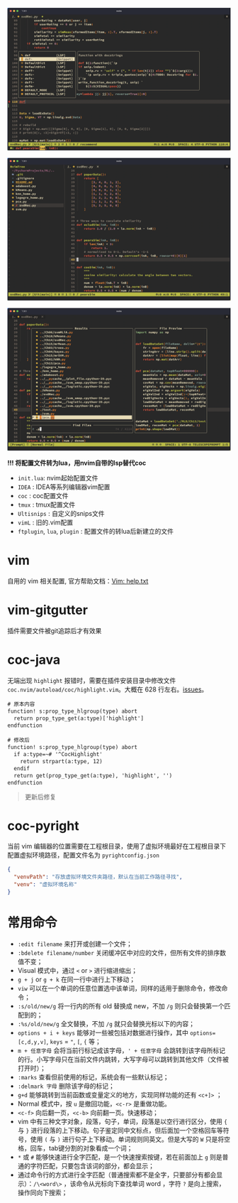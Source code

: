 ![lsp](./img/lsp.png)

![nvim-tree](./img/nvim-tree.png)

![fzf](./img/fzf.png "telescope")

**!!! 将配置文件转为lua，用nvim自带的lsp替代coc**

- `init.lua`: nvim起始配置文件
- `IDEA` : IDEA等系列编辑器vim配置
- `coc` : coc配置文件
- `tmux` : tmux配置文件
- `Ultisnips` : 自定义的snips文件
- `vimL` : 旧的.vim配置
- `ftplugin`, `lua`, `plugin` : 配置文件的转lua后新建立的文件


# vim

自用的 vim 相关配置, 官方帮助文档：[Vim: help.txt](https://vimhelp.org/)

# vim-gitgutter

插件需要文件被git追踪后才有效果

# coc-java

无端出现 `highlight` 报错时，需要在插件安装目录中修改文件 `coc.nvim/autoload/coc/highlight.vim`。大概在 628 行左右。[issues](https://github.com/neoclide/coc.nvim/commit/03a532b544930d6957493933089135d5fa3e7be6)。

```vim
# 原本内容
function! s:prop_type_hlgroup(type) abort
  return prop_type_get(a:type)['highlight']
endfunction

# 修改后
function! s:prop_type_hlgroup(type) abort
  if a:type=~# '^CocHighlight'
    return strpart(a:type, 12)
  endif
  return get(prop_type_get(a:type), 'highlight', '')
endfunction
```

> 更新后修复


# coc-pyright

当前 vim 编辑器的位置需要在工程根目录，使用了虚拟环境最好在工程根目录下配置虚拟环境路径，配置文件名为 `pyrightconfig.json`

```json
{
  "venvPath": "存放虚拟环境文件夹路径，默认在当前工作路径寻找",
  "venv": "虚拟环境名称"
}
```

# 常用命令

- `:edit filename` 来打开或创建一个文件；
- `:bdelete filename/number` 关闭缓冲区中对应的文件，但所有文件的排序数值不变；
- Visual 模式中，通过 `<` or `>` 进行缩进缩出；
- `g + j` or `g + k` 在同一行中进行上下移动；
- `viw` 可以在一个单词的任意位置选中该单词，同样的适用于删除命令，修改命令；
- `:s/old/new/g` 将一行内的所有 old 替换成 new，不加 `/g` 则只会替换第一个匹配到的；
- `:%s/old/new/g` 全文替换，不加 `/g` 就只会替换光标以下的内容；
- `options + i + keys` 能够对一些被包括对数据进行操作，其中 `options=[c,d,y,v]`, `keys` = `"`, `[`, `{` 等；
- `m + 任意字母` 会将当前行标记成该字母，`' + 任意字母` 会跳转到该字母所标记的行。小写字母只在当前文件内跳转，大写字母可以跳转到其他文件（文件被打开时）；
- `:marks` 查看但前使用的标记，系统会有一些默认标记；
- `:delmark 字母` 删除该字母的标记；
- `g+d` 能够跳转到当前函数或变量定义的地方，实现同样功能的还有 `<c+]>` ；
- Normal 模式中，按 `u` 是撤回功能，`<c-r>` 是重做功能。
- `<c-f>` 向后翻一页，`<c-b>` 向前翻一页。快速移动；
- vim 中有三种文字对象，段落，句子，单词，段落是以空行进行区分，使用 `{` 与 `}` 进行段落的上下移动。句子鉴定同中文标点，但后面加一个空格回车等符号，使用 `(` 与 `)` 进行句子上下移动。单词规则同英文。但是大写的 `W` 只是将空格，回车，tab键分割的对象看成一个词；
- `*` 或 `#` 能够快速进行全字匹配，是一个快速搜索按键，若在前面加上 `g` 则是普通的字符匹配，只要包含该词的部分，都会显示；
- 通过命令行的方式进行全字匹配（普通搜索都不是全字，只要部分有都会显示）：`/\<word\>` ，该命令从光标向下查找单词 word ，字符 `?` 是向上搜索，操作同向下搜索；

